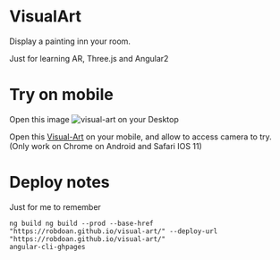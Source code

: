 # VisualArt

Display a painting inn your room.
 
Just for learning AR, Three.js and Angular2

# Try on mobile

Open this image ![visual-art](https://s3.amazonaws.com/cop-test/visual-art.png) on your Desktop

Open this [Visual-Art](robdoan.github.io/visual-art/) on your mobile, and allow to access camera to try.
(Only work on Chrome on Android and Safari IOS 11)

# Deploy notes
Just for me to remember
    
    ng build ng build --prod --base-href "https://robdoan.github.io/visual-art/" --deploy-url "https://robdoan.github.io/visual-art/"
    angular-cli-ghpages    
